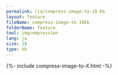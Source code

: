 ```yaml
---
permalink: /ja/compress-image-to-18-kb
layout: feature
fileName: compress-image-to-18kb
folderName: feature
tool: imgcompression
lang: ja
size: 18
type: kb
---
```


{%- include compress-image-to-X.html -%}

